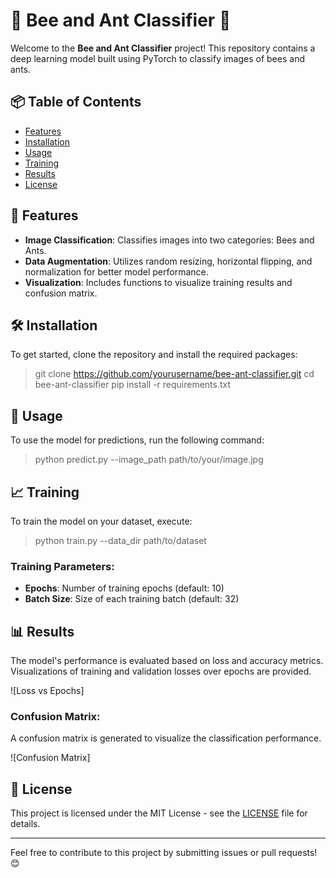 # 🐝 Bee and Ant Classifier 🐜

Welcome to the **Bee and Ant Classifier** project! This repository contains a deep learning model built using PyTorch to classify images of bees and ants. 

## 📦 Table of Contents
- [Features](#features)
- [Installation](#installation)
- [Usage](#usage)
- [Training](#training)
- [Results](#results)
- [License](#license)

## 🌟 Features
- **Image Classification**: Classifies images into two categories: Bees and Ants.
- **Data Augmentation**: Utilizes random resizing, horizontal flipping, and normalization for better model performance.
- **Visualization**: Includes functions to visualize training results and confusion matrix.

## 🛠️ Installation
To get started, clone the repository and install the required packages:

> git clone https://github.com/yourusername/bee-ant-classifier.git
> cd bee-ant-classifier
> pip install -r requirements.txt


## 🚀 Usage
To use the model for predictions, run the following command:

> python predict.py --image_path path/to/your/image.jpg


## 📈 Training
To train the model on your dataset, execute:
> python train.py --data_dir path/to/dataset



### Training Parameters:
- **Epochs**: Number of training epochs (default: 10)
- **Batch Size**: Size of each training batch (default: 32)

## 📊 Results
The model's performance is evaluated based on loss and accuracy metrics. Visualizations of training and validation losses over epochs are provided.

![Loss vs Epochs]

### Confusion Matrix:
A confusion matrix is generated to visualize the classification performance.

![Confusion Matrix]

## 📄 License
This project is licensed under the MIT License - see the [LICENSE](LICENSE) file for details.

---

Feel free to contribute to this project by submitting issues or pull requests! 😊





